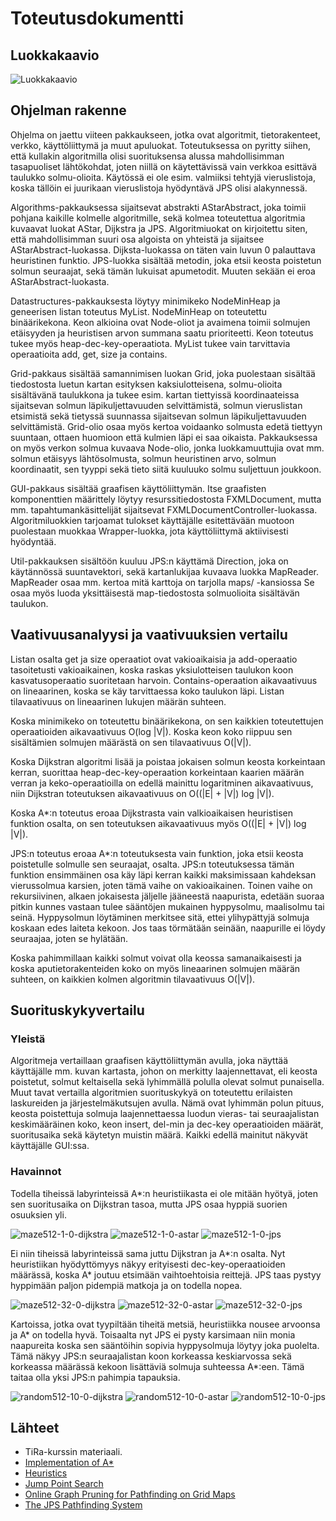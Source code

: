 # Toteutusdokumentti

## Luokkakaavio
![Luokkakaavio](luokkakaavio.png)

## Ohjelman rakenne
Ohjelma on jaettu viiteen pakkaukseen, jotka ovat algoritmit, tietorakenteet, verkko, käyttöliittymä ja muut apuluokat. Toteutuksessa on pyritty siihen, että kullakin algoritmilla olisi suorituksensa alussa mahdollisimman tasapuoliset lähtökohdat, joten niillä on käytettävissä vain verkkoa esittävä taulukko solmu-olioita. Käytössä ei ole esim. valmiiksi tehtyjä vieruslistoja, koska tällöin ei juurikaan vieruslistoja hyödyntävä JPS olisi alakynnessä.

Algorithms-pakkauksessa sijaitsevat abstrakti AStarAbstract, joka toimii pohjana kaikille kolmelle algoritmille, sekä kolmea toteutettua algoritmia kuvaavat luokat AStar, Dijkstra ja JPS. Algoritmiuokat on kirjoitettu siten, että mahdollisimman suuri osa algoista on yhteistä ja sijaitsee AStarAbstract-luokassa. Dijksta-luokassa on täten vain luvun 0 palauttava heuristinen funktio. JPS-luokka sisältää metodin, joka etsii keosta poistetun solmun seuraajat, sekä tämän lukuisat apumetodit. Muuten sekään ei eroa AStarAbstract-luokasta.

Datastructures-pakkauksesta löytyy minimikeko NodeMinHeap ja geneerisen listan toteutus MyList. NodeMinHeap on toteutettu binäärikekona. Keon alkioina ovat Node-oliot ja avaimena toimii solmujen etäisyyden ja heuristisen arvon summana saatu prioriteetti. Keon toteutus tukee myös heap-dec-key-operaatiota. MyList tukee vain tarvittavia operaatioita add, get, size ja contains.

Grid-pakkaus sisältää samannimisen luokan Grid, joka puolestaan sisältää tiedostosta luetun kartan esityksen kaksiulotteisena, solmu-olioita sisältävänä taulukkona ja tukee esim. kartan tiettyissä koordinaateissa sijaitsevan solmun läpikuljettavuuden selvittämistä, solmun vieruslistan etsimistä sekä tietyssä suunnassa sijaitsevan solmun läpikuljettavuuden selvittämistä. Grid-olio osaa myös kertoa voidaanko solmusta edetä tiettyyn suuntaan, ottaen huomioon että kulmien läpi ei saa oikaista. Pakkauksessa on myös verkon solmua kuvaava Node-olio, jonka luokkamuuttujia ovat mm. solmun etäisyys lähtösolmusta, solmun heuristinen arvo, solmun koordinaatit, sen tyyppi sekä tieto siitä kuuluuko solmu suljettuun joukkoon.

GUI-pakkaus sisältää graafisen käyttöliittymän. Itse graafisten komponenttien määrittely löytyy resurssitiedostosta FXMLDocument, mutta mm. tapahtumankäsittelijät sijaitsevat FXMLDocumentController-luokassa. Algoritmiluokkien tarjoamat tulokset käyttäjälle esitettävään muotoon puolestaan muokkaa Wrapper-luokka, jota käyttöliittymä aktiivisesti hyödyntää.

Util-pakkauksen sisältöön kuuluu JPS:n käyttämä Direction, joka on käytännössä suuntavektori, sekä kartanlukijaa kuvaava luokka MapReader. MapReader osaa mm. kertoa mitä karttoja on tarjolla maps/ -kansiossa Se osaa myös luoda yksittäisestä map-tiedostosta solmuolioita sisältävän taulukon.

## Vaativuusanalyysi ja vaativuuksien vertailu
Listan osalta get ja size operaatiot ovat vakioaikaisia ja add-operaatio tasoitetusti vakioaikainen, koska raskas yksiulotteisen taulukon koon kasvatusoperaatio suoritetaan harvoin. Contains-operaation aikavaativuus on lineaarinen, koska se käy tarvittaessa koko taulukon läpi. Listan tilavaativuus on lineaarinen lukujen määrän suhteen.

Koska minimikeko on toteutettu binäärikekona, on sen kaikkien toteutettujen operaatioiden aikavaativuus O(log |V|). Koska keon koko riippuu sen sisältämien solmujen määrästä on sen tilavaativuus O(|V|).

Koska Dijkstran algoritmi lisää ja poistaa jokaisen solmun keosta korkeintaan kerran, suorittaa heap-dec-key-operaation korkeintaan kaarien määrän verran ja keko-operaatioilla on edellä mainittu logaritminen aikavaativuus, niin Dijkstran toteutuksen aikavaativuus on O((|E| + |V|) log |V|).

Koska A*:n toteutus eroaa Dijkstrasta vain valkioaikaisen heuristisen funktion osalta, on sen toteutuksen aikavaativuus myös O((|E| + |V|) log |V|).

JPS:n toteutus eroaa A*:n toteutuksesta vain funktion, joka etsii keosta poistetulle solmulle sen seuraajat, osalta. JPS:n toteutuksessa tämän funktion ensimmäinen osa käy läpi kerran kaikki maksimissaan kahdeksan vierussolmua karsien, joten tämä vaihe on vakioaikainen. Toinen vaihe on rekursiivinen, alkaen jokaisesta jäljelle jääneestä naapurista, edetään suoraa pitkin kunnes vastaan tulee sääntöjen mukainen hyppysolmu, maalisolmu tai seinä. Hyppysolmun löytäminen merkitsee sitä, ettei ylihypättyjä solmuja koskaan edes laiteta kekoon. Jos taas törmätään seinään, naapurille ei löydy seuraajaa, joten se hylätään.

Koska pahimmillaan kaikki solmut voivat olla keossa samanaikaisesti ja koska aputietorakenteiden koko on myös lineaarinen solmujen määrän suhteen, on kaikkien kolmen algoritmin tilavaativuus O(|V|).

## Suorituskykyvertailu
### Yleistä
Algoritmeja vertaillaan graafisen käyttöliittymän avulla, joka näyttää käyttäjälle mm. kuvan kartasta, johon on merkitty laajennettavat, eli keosta poistetut, solmut keltaisella sekä lyhimmällä polulla olevat solmut punaisella. Muut tavat vertailla algoritmien suorituskykyä on toteutettu erilaisten laskureiden ja järjestelmäkutsujen avulla. Nämä ovat lyhimmän polun pituus, keosta poistettuja solmuja laajennettaessa luodun vieras- tai seuraajalistan keskimääräinen koko, keon insert, del-min ja dec-key operaatioiden määrät, suoritusaika sekä käytetyn muistin määrä. Kaikki edellä mainitut näkyvät käyttäjälle GUI:ssa.

### Havainnot
Todella tiheissä labyrinteissä A*:n heuristiikasta ei ole mitään hyötyä, joten sen suoritusaika on Dijkstran tasoa, mutta JPS osaa hyppiä suorien osuuksien yli.

![maze512-1-0-dijkstra](maze512-1-0-dijkstra.png)
![maze512-1-0-astar](maze512-1-0-astar.png)
![maze512-1-0-jps](maze512-1-0-jps.png)

Ei niin tiheissä labyrinteissä sama juttu Dijkstran ja A*:n osalta. Nyt heuristiikan hyödyttömyys näkyy erityisesti dec-key-operaatioiden määrässä, koska A* joutuu etsimään vaihtoehtoisia reittejä. JPS taas pystyy hyppimään paljon pidempiä matkoja ja on todella nopea.

![maze512-32-0-dijkstra](maze512-32-0-dijkstra.png)
![maze512-32-0-astar](maze512-32-0-astar.png)
![maze512-32-0-jps](maze512-32-0-jps.png)

Kartoissa, jotka ovat tyypiltään tiheitä metsiä, heuristiikka nousee arvoonsa ja A* on todella hyvä. Toisaalta nyt JPS ei pysty karsimaan niin monia naapureita koska sen sääntöihin sopivia hyppysolmuja löytyy joka puolelta. Tämä näkyy JPS:n seuraajalistan koon korkeassa keskiarvossa sekä korkeassa määrässä kekoon lisättäviä solmuja suhteessa A*:een. Tämä taitaa olla yksi JPS:n pahimpia tapauksia.

![random512-10-0-dijkstra](random512-10-0-dijkstra.png)
![random512-10-0-astar](random512-10-0-astar.png)
![random512-10-0-jps](random512-10-0-jps.png)


## Lähteet
- TiRa-kurssin materiaali.
- [Implementation of A*](http://www.redblobgames.com/pathfinding/a-star/implementation.html)
- [Heuristics](http://theory.stanford.edu/~amitp/GameProgramming/Heuristics.html)
- [Jump Point Search](https://harablog.wordpress.com/2011/09/07/jump-point-search/)
- [Online Graph Pruning for Pathfinding on Grid Maps](http://users.cecs.anu.edu.au/~dharabor/data/papers/harabor-grastien-aaai11.pdf)
- [The JPS Pathfinding System](http://users.cecs.anu.edu.au/~dharabor/data/papers/harabor-grastien-socs12.pdf)
